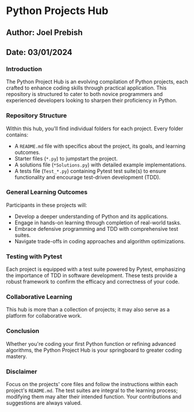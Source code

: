 # Python Projects Hub

## Author: Joel Prebish
## Date: 03/01/2024

### Introduction

The Python Project Hub is an evolving compilation of Python projects, each crafted to enhance coding skills through practical application. This repository is structured to cater to both novice programmers and experienced developers looking to sharpen their proficiency in Python.

### Repository Structure

Within this hub, you'll find individual folders for each project. Every folder contains:
- A `README.md` file with specifics about the project, its goals, and learning outcomes.
- Starter files (`*.py`) to jumpstart the project.
- A solutions file (`*Solutions.py`) with detailed example implementations.
- A tests file (`Test_*.py`) containing Pytest test suite(s) to ensure functionality and encourage test-driven development (TDD).

### General Learning Outcomes

Participants in these projects will:
- Develop a deeper understanding of Python and its applications.
- Engage in hands-on learning through completion of real-world tasks.
- Embrace defensive programming and TDD with comprehensive test suites.
- Navigate trade-offs in coding approaches and algorithm optimizations.

### Testing with Pytest

Each project is equipped with a test suite powered by Pytest, emphasizing the importance of TDD in software development. These tests provide a robust framework to confirm the efficacy and correctness of your code.

### Collaborative Learning

This hub is more than a collection of projects; it may also serve as a platform for collaborative work.

### Conclusion

Whether you're coding your first Python function or refining advanced algorithms, the Python Project Hub is your springboard to greater coding mastery.

### Disclaimer

Focus on the projects' core files and follow the instructions within each project's `README.md`. The test suites are integral to the learning process; modifying them may alter their intended function. Your contributions and suggestions are always valued.
